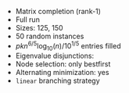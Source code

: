 - Matrix completion (rank-1)
- Full run
- Sizes: 125, 150
- 50 random instances
- $pkn^{6/5} \log_{10}(n) / 10^{1/5}$ entries filled
- Eigenvalue disjunctions: 
- Node selection: only bestfirst
- Alternating minimization: yes
- `linear` branching strategy